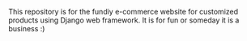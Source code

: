 
This repository is for the fundiy e-commerce website for customized products using Django web framework.
It is for fun or someday it is a business :)

